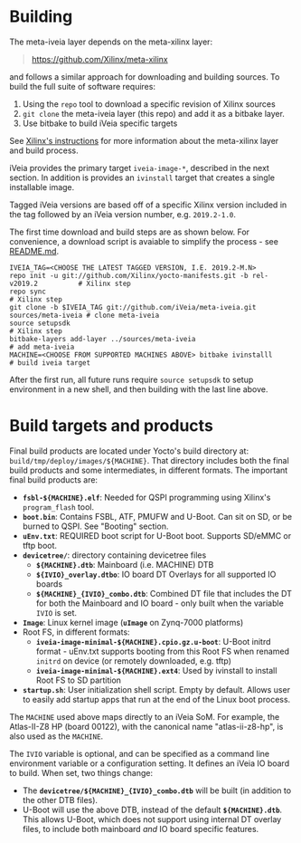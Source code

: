 # Building

The meta-iveia layer depends on the meta-xilinx layer:

> https://github.com/Xilinx/meta-xilinx

and follows a similar approach for downloading and building sources.  To build
the full suite of software requires:
1. Using the `repo` tool to download a specific revision of Xilinx sources
2. `git clone` the meta-iveia layer (this repo) and add it as a bitbake layer.
3. Use bitbake to build iVeia specific targets

See [Xilinx's instructions](https://xilinx-wiki.atlassian.net/wiki/spaces/A/pages/18841862/Install+and+Build+with+Xilinx+Yocto) for more information about the meta-xilinx layer and build process.

iVeia provides the primary target `iveia-image-*`, described in the next
section.  In addition is provides an `ivinstall` target that creates a single
installable image.

Tagged iVeia versions are based off of a specific Xilinx version included in
the tag followed by an iVeia version number, e.g. `2019.2-1.0`.

The first time download and build steps are as shown below.  For convenience, a
download script is avaiable to simplify the process - see
[README.md](README.md).
```
IVEIA_TAG=<CHOOSE THE LATEST TAGGED VERSION, I.E. 2019.2-M.N>
repo init -u git://github.com/Xilinx/yocto-manifests.git -b rel-v2019.2          # Xilinx step
repo sync                                                                        # Xilinx step
git clone -b $IVEIA_TAG git://github.com/iVeia/meta-iveia.git sources/meta-iveia # clone meta-iveia
source setupsdk                                                                  # Xilinx step
bitbake-layers add-layer ../sources/meta-iveia                                   # add meta-iveia
MACHINE=<CHOOSE FROM SUPPORTED MACHINES ABOVE> bitbake ivinstalll                # build iveia target
```

After the first run, all future runs require `source setupsdk` to setup
environment in a new shell, and then building with the last line above.

# Build targets and products

Final build products are located under Yocto's build directory at:
`build/tmp/deploy/images/${MACHINE}`. That directory includes both the final
build products and some intermediates, in different formats. The important
final build products are:
- **`fsbl-${MACHINE}.elf`**: Needed for QSPI programming using Xilinx's
  `program_flash` tool.
- **`boot.bin`**: Contains FSBL, ATF, PMUFW and U-Boot. Can sit on SD, or
  be burned to QSPI.  See "Booting" section.
- **`uEnv.txt`**: REQUIRED boot script for U-Boot boot. Supports SD/eMMC
  or tftp boot.
- **`devicetree/`**: directory containing devicetree files
    - **`${MACHINE}.dtb`**: Mainboard (i.e. MACHINE) DTB
    - **`${IVIO}_overlay.dtbo`**: IO board DT Overlays for all supported
      IO boards
    - **`${MACHINE}_{IVIO}_combo.dtb`**: Combined DT file that includes
      the DT for both the Mainboard and IO board - only built when the
      variable `IVIO` is set.
- **`Image`**: Linux kernel image (**`uImage`** on Zynq-7000 platforms)
- Root FS, in different formats:
    - **`iveia-image-minimal-${MACHINE}.cpio.gz.u-boot`**: U-Boot initrd
      format - uEnv.txt supports booting from this Root FS when renamed
      `initrd` on device (or remotely downloaded, e.g. tftp)
    - **`iveia-image-minimal-${MACHINE}.ext4`**: Used by ivinstall to
      install Root FS to SD partition
- **`startup.sh`**: User initialization shell script.  Empty by default.
  Allows user to easily add startup apps that run at the end of the Linux
  boot process.

The `MACHINE` used above maps directly to an iVeia SoM. For example, the
Atlas-II-Z8 HP (board 00122), with the canonical name "atlas-ii-z8-hp", is also
used as the `MACHINE`.

The `IVIO` variable is optional, and can be specified as a command line
environment variable or a configuration setting.  It defines an iVeia IO board
to build.  When set, two things change:
- The **`devicetree/${MACHINE}_{IVIO}_combo.dtb`** will be built (in addition
  to the other DTB files).
- U-Boot will use the above DTB, instead of the default **`${MACHINE}.dtb`**.
  This allows U-Boot, which does not support using internal DT overlay files,
  to include both mainboard *and* IO board specific features.

